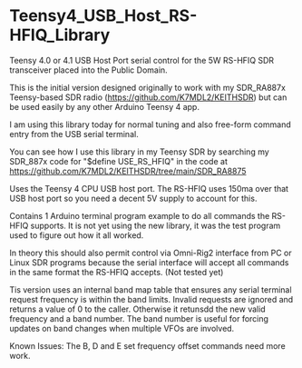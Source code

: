 # Teensy4_USB_Host_RS-HFIQ_Library

Teensy 4.0 or 4.1 USB Host Port serial control for the 5W RS-HFIQ SDR transceiver placed into the Public Domain.

This is the initial version designed originally to work with my SDR_RA887x Teensy-based SDR radio (https://github.com/K7MDL2/KEITHSDR) but can be used easily by any other Arduino Teensy 4 app.  

I am using this library today for normal tuning and also free-form command entry from the USB serial terminal. 

You can see how I use this library in my Teensy SDR by searching my SDR_887x code for "$define USE_RS_HFIQ" in the code at  https://github.com/K7MDL2/KEITHSDR/tree/main/SDR_RA8875 

Uses the Teensy 4 CPU USB host port. The RS-HFIQ uses 150ma over that USB host port so you need a decent 5V supply to account for this.

Contains 1 Arduino terminal program example to do all commands the RS-HFIQ supports.  It is not yet using the new library, it was the test program used to figure out how it all worked.

In theory this should also permit control via Omni-Rig2 interface from PC or Linux SDR programs because the serial interface will accept all commands in the same format the RS-HFIQ accepts. (Not tested yet)

Tis version uses an internal band map table that ensures any serial terminal request frequency is within the band limits.  Invalid requests are ignored and returns a value of 0 to the caller.  Otherwise it retunsdd the new valid frequency and a band number.  The band number is useful for forcing updates on band changes when multiple VFOs are involved.

Known Issues:
The B, D and E set frequency offset commands need more work.

